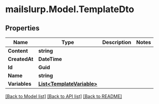 # mailslurp.Model.TemplateDto
## Properties

Name | Type | Description | Notes
------------ | ------------- | ------------- | -------------
**Content** | **string** |  | 
**CreatedAt** | **DateTime** |  | 
**Id** | **Guid** |  | 
**Name** | **string** |  | 
**Variables** | [**List&lt;TemplateVariable&gt;**](TemplateVariable.md) |  | 

[[Back to Model list]](../README.md#documentation-for-models) [[Back to API list]](../README.md#documentation-for-api-endpoints) [[Back to README]](../README.md)

